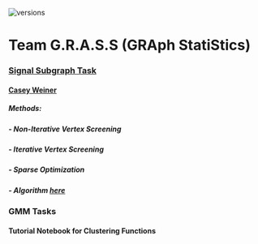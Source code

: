 ![versions](https://img.shields.io/pypi/pyversions/pybadges.svg)
# Team G.R.A.S.S (GRAph StatiStics)  
### [Signal Subgraph Task](https://arxiv.org/abs/1801.07683v1)
#### [Casey Weiner](https://github.com/caseypw)
##### Methods:
##### - Non-Iterative Vertex Screening
##### - Iterative Vertex Screening
##### - Sparse Optimization
##### - Algorithm [here](https://arxiv.org/abs/1701.08140)
### GMM Tasks
#### Tutorial Notebook for Clustering Functions
